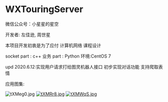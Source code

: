 # WXTouringServer
微信公众号：小星星的星空

开发者: 左佳逊, 周世星

本项目开发初衷是为了应付 计算机网络 课程设计

socket part : c++
业务 part : Python
环境:CentOS 7 

upd 2020.6.12:实现用户请求打给图灵机器人接口  初步实现对话功能  支持爬取表情

应用图集:

![tXMeg0.jpg](https://s1.ax1x.com/2020/06/12/tXMeg0.jpg)
[![tXMRr8.jpg](https://s1.ax1x.com/2020/06/12/tXMRr8.jpg)](https://imgchr.com/i/tXMRr8)
[![tXMWqS.jpg](https://s1.ax1x.com/2020/06/12/tXMWqS.jpg)](https://imgchr.com/i/tXMWqS)

